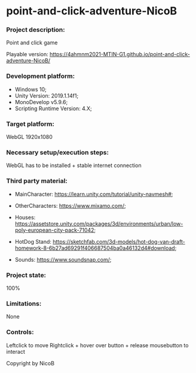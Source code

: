 # point-and-click-adventure-NicoB

### Project description: 
Point and click game

Playable version: https://4ahmnm2021-MTIN-G1.github.io/point-and-click-adventure-NicoB/

### Development platform: 
* Windows 10; 
* Unity Version: 2019.1.14f1; 
* MonoDevelop v5.9.6;
* Scripting Runtime Version: 4.X;

### Target platform: 
WebGL 1920x1080 

### Necessary setup/execution steps: 
WebGL has to be installed + stable internet connection

### Third party material: 
* MainCharacter: https://learn.unity.com/tutorial/unity-navmesh#; 
* OtherCharacters: https://www.mixamo.com/;
* Houses: https://assetstore.unity.com/packages/3d/environments/urban/low-poly-european-city-pack-71042; 
* HotDog Stand: https://sketchfab.com/3d-models/hot-dog-van-draft-homework-8-6b27ad69291f406687504ba0a46132d4#download;

* Sounds: https://www.soundsnap.com/;

### Project state: 
100%

### Limitations: 
None

### Controls:
Leftclick to move
Rightclick + hover over button + release mousebutton to interact



Copyright by NicoB
